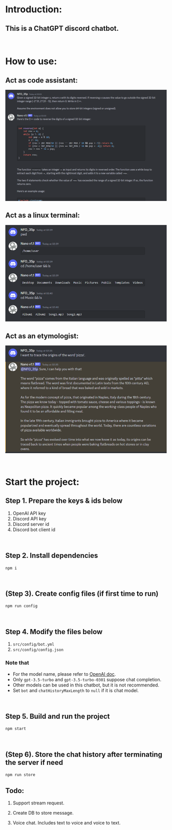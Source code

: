 # Introduction:

## This is a ChatGPT discord chatbot.

<br />

# How to use:

## Act as code assistant:
![Image 3](images/image3.png)

## Act as a linux terminal:
![Image 2](images/image2.png)

## Act as an etymologist:
![Image 1](images/image1.png)

<br />

# Start the project:

## Step 1. Prepare the keys & ids below
1. OpenAI API key
2. Discord API key
3. Discord server id
4. Discord bot client id

<br />

## Step 2. Install dependencies

```
npm i
```

<br />

## (Step 3). Create config files (if first time to run)

```
npm run config
```

<br />

## Step 4. Modify the files below
1. `src/config/bot.yml`
2. `src/config/config.json`

### Note that
- For the model name, please refer to [OpenAI doc](https://platform.openai.com/docs/models/overview).
- Only `gpt-3.5-turbo` and `gpt-3.5-turbo-0301` suppose chat completion.
- Other models can be used in this chatbot, but it is not recommended.
- Set `bot` and `chatHistoryMaxLength` to `null` if it is chat model.

<br />


## Step 5. Build and run the project
```
npm start
```

<br />

## (Step 6). Store the chat history after terminating the server if need
```
npm run store
```

## Todo:

1. Support stream request.

2. Create DB to store message.

3. Voice chat. Includes text to voice and voice to text.

